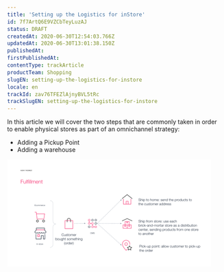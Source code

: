 ```yaml
---
title: 'Setting up the Logistics for inStore'
id: 7f7ArtQ6E9VZCbTeyLuzAJ
status: DRAFT
createdAt: 2020-06-30T12:54:03.766Z
updatedAt: 2020-06-30T13:01:38.150Z
publishedAt: 
firstPublishedAt: 
contentType: trackArticle
productTeam: Shopping
slugEN: setting-up-the-logistics-for-instore
locale: en
trackId: zav76TFEZlAjnyBVL5tRc
trackSlugEN: setting-up-the-logistics-for-instore
---
```


In this article we will cover the two steps that are commonly taken in order to enable physical stores as part of an omnichannel strategy:
- Adding a Pickup Point
- Adding a warehouse

![6. Setting up the Logistics for inStore - 1 - EN.png?h=250](https://raw.githubusercontent.com/vtexdocs/help-center-content/refs/heads/main/docs/en/tracks/setting-up-the-logistics-for-instore/setting-up-the-logistics-for-instore_1.png)


